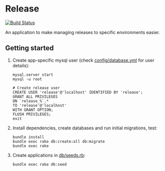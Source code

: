 # Release

[![Build Status](https://travis-ci.org/alphagov/release.png)](https://travis-ci.org/alphagov/release)

An application to make managing releases to specific environments easier.

## Getting started

1. Create app-specific mysql user (check [config/database.yml](config/database.yml) for user details):

    ```
    mysql.server start
    mysql -u root

    # Create release user
    CREATE USER 'release'@'localhost' IDENTIFIED BY 'release';
    GRANT ALL PRIVILEGES
    ON `release_%`.*
    TO 'release'@'localhost'
    WITH GRANT OPTION;
    FLUSH PRIVILEGES;
    exit
    ```

2. Install dependencies, create databases and run initial migrations, test:
    ```
    bundle install
    bundle exec rake db:create:all db:migrate
    bundle exec rake
    ```
3. Create applications in [db/seeds.rb](db/seeds.rb):

    ```
    bundle exec rake db:seed
    ```
